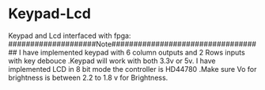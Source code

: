 # Keypad-Lcd
Keypad and Lcd interfaced with fpga:
####################Note###################################
I have implemented keypad with 6 column outputs and 2 Rows inputs with key debouce .Keypad will work with both 3.3v or 5v.
I have implemented LCD in 8 bit mode the controller is HD44780 .Make sure Vo for brightness is between 2.2 to 1.8 v for Brightness.

